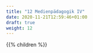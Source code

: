 ```yaml
---
title: "12 Medienpädagogik IV"
date: 2020-11-21T12:59:46+01:00
draft: true
weight: 12
---
```

{{% children  %}}

<center>


</center>
